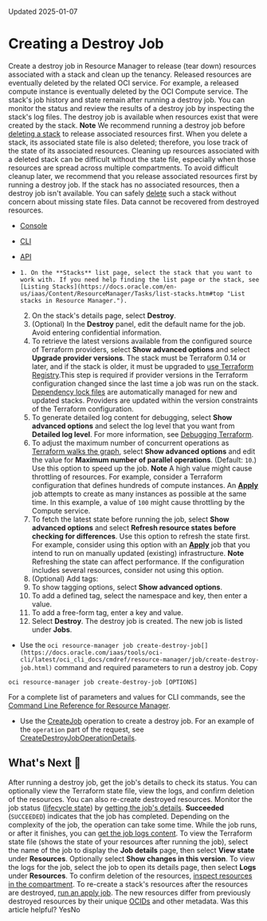 Updated 2025-01-07
# Creating a Destroy Job
Create a destroy job in Resource Manager to release (tear down) resources associated with a stack and clean up the tenancy. Released resources are eventually deleted by the related OCI service. For example, a released compute instance is eventually deleted by the OCI Compute service.
The stack's job history and state remain after running a destroy job. You can monitor the status and review the results of a destroy job by inspecting the stack's log files.
The destroy job is available when resources exist that were created by the stack. 
**Note**
We recommend running a destroy job before [deleting a stack](https://docs.oracle.com/en-us/iaas/Content/ResourceManager/Tasks/delete-stack.htm#top "Delete a stack in Resource Manager. You can't undo the deletion of a stack.") to release associated resources first. When you delete a stack, its associated state file is also deleted; therefore, you lose track of the state of its associated resources. Cleaning up resources associated with a deleted stack can be difficult without the state file, especially when those resources are spread across multiple compartments. To avoid difficult cleanup later, we recommend that you release associated resources first by running a destroy job. If the stack has no associated resources, then a destroy job isn't available. You can safely [delete](https://docs.oracle.com/en-us/iaas/Content/ResourceManager/Tasks/delete-stack.htm#top "Delete a stack in Resource Manager. You can't undo the deletion of a stack.") such a stack without concern about missing state files.
Data cannot be recovered from destroyed resources.
  * [Console](https://docs.oracle.com/en-us/iaas/Content/ResourceManager/Tasks/create-job-destroy.htm)
  * [CLI](https://docs.oracle.com/en-us/iaas/Content/ResourceManager/Tasks/create-job-destroy.htm)
  * [API](https://docs.oracle.com/en-us/iaas/Content/ResourceManager/Tasks/create-job-destroy.htm)


  *     1. On the **Stacks** list page, select the stack that you want to work with. If you need help finding the list page or the stack, see [Listing Stacks](https://docs.oracle.com/en-us/iaas/Content/ResourceManager/Tasks/list-stacks.htm#top "List stacks in Resource Manager.").
    2. On the stack's details page, select **Destroy**.
    3. (Optional) In the **Destroy** panel, edit the default name for the job. Avoid entering confidential information.
    4. To retrieve the latest versions available from the configured source of Terraform providers, select **Show advanced options** and select **Upgrade provider versions**.
The stack must be Terraform 0.14 or later, and if the stack is older, it must be upgraded to [use Terraform Registry](https://docs.oracle.com/en-us/iaas/Content/ResourceManager/Tasks/update-stack-tf-reg.htm#top "Update an older stack to fetch providers from Terraform Registry.").This step is required if provider versions in the Terraform configuration changed since the last time a job was run on the stack. [Dependency lock files](https://developer.hashicorp.com/terraform/language/files/dependency-lock) are automatically managed for new and updated stacks. Providers are updated within the version constraints of the Terraform configuration.
    5. To generate detailed log content for debugging, select **Show advanced options** and select the log level that you want from **Detailed log level**.
For more information, see [Debugging Terraform](https://developer.hashicorp.com/terraform/internals/debugging).
    6. To adjust the maximum number of concurrent operations as [Terraform walks the graph](https://developer.hashicorp.com/terraform/internals/graph#walking-the-graph), select **Show advanced options** and edit the value for **Maximum number of parallel operations**. (Default: `10`.) Use this option to speed up the job.
**Note** A high value might cause throttling of resources. For example, consider a Terraform configuration that defines hundreds of compute instances. An [**Apply**](https://docs.oracle.com/en-us/iaas/Content/ResourceManager/Tasks/create-job-apply.htm#top "Create an apply job in Resource Manager.") job attempts to create as many instances as possible at the same time. In this example, a value of `100` might cause throttling by the Compute service.
    7. To fetch the latest state before running the job, select **Show advanced options** and select **Refresh resource states before checking for differences**.
Use this option to refresh the state first. For example, consider using this option with an [**Apply**](https://docs.oracle.com/en-us/iaas/Content/ResourceManager/Tasks/create-job-apply.htm#top "Create an apply job in Resource Manager.") job that you intend to run on manually updated (existing) infrastructure.
**Note** Refreshing the state can affect performance. If the configuration includes several resources, consider not using this option.
    8. (Optional) Add tags:
      1. To show tagging options, select **Show advanced options**.
      2. To add a defined tag, select the namespace and key, then enter a value.
      3. To add a free-form tag, enter a key and value.
    9. Select **Destroy**.
The destroy job is created. The new job is listed under **Jobs**.
  * Use the `oci resource-manager job create-destroy-job[](https://docs.oracle.com/iaas/tools/oci-cli/latest/oci_cli_docs/cmdref/resource-manager/job/create-destroy-job.html)` command and required parameters to run a destroy job.
Copy
```
oci resource-manager job create-destroy-job [OPTIONS]
```

For a complete list of parameters and values for CLI commands, see the [Command Line Reference for Resource Manager](https://docs.oracle.com/iaas/tools/oci-cli/latest/oci_cli_docs/cmdref/resource-manager.html).
  * Use the [CreateJob](https://docs.oracle.com/iaas/api/#/en/resourcemanager/latest/Job/CreateJob) operation to create a destroy job.
For an example of the `operation` part of the request, see [CreateDestroyJobOperationDetails](https://docs.oracle.com/iaas/api/#/en/resourcemanager/latest/datatypes/CreateDestroyJobOperationDetails).


## What's Next 🔗 
After running a destroy job, get the job's details to check its status. You can optionally view the Terraform state file, view the logs, and confirm deletion of the resources. You can also re-create destroyed resources.
Monitor the job status ([lifecycle state](https://docs.oracle.com/en-us/iaas/Content/ResourceManager/Tasks/jobs.htm#lifecycle "Review possible lifecycle states for jobs.")) by [getting the job's details](https://docs.oracle.com/en-us/iaas/Content/ResourceManager/Tasks/get-job.htm#top "Get the details of a job in Resource Manager. You can view name, type, status, and other key information about jobs for a specific compartment or stack. For configurations stored in Git, job details include the relevant commit identifier."). **Succeeded** (`SUCCEEDED`) indicates that the job has completed. Depending on the complexity of the job, the operation can take some time. While the job runs, or after it finishes, you can [get the job logs content](https://docs.oracle.com/en-us/iaas/Content/ResourceManager/Tasks/get-job-logs-content.htm#top "Download console logs \(raw .txt job logs content\) for a job in Resource Manager.").
To view the Terraform state file (shows the state of your resources after running the job), select the name of the job to display the **Job details** page, then select **View state** under **Resources**. Optionally select **Show changes in this version**.
To view the logs for the job, select the job to open its details page, then select **Logs** under **Resources**.
To confirm deletion of the resources, [inspect resources in the compartment](https://docs.oracle.com/en-us/iaas/Content/ResourceManager/Tasks/inspect-resources.htm#top "Inspecting resources in a compartment allows you to confirm existence of a resource that you provisioned \(by running an apply job\) or absence of a resource that you released \(by running a destroy job\)."). 
To re-create a stack's resources after the resources are destroyed, [run an apply job](https://docs.oracle.com/en-us/iaas/Content/ResourceManager/Tasks/create-job-apply.htm#top "Create an apply job in Resource Manager."). The new resources differ from previously destroyed resources by their unique [OCIDs](https://docs.oracle.com/iaas/Content/General/Concepts/identifiers.htm) and other metadata. 
Was this article helpful?
YesNo

